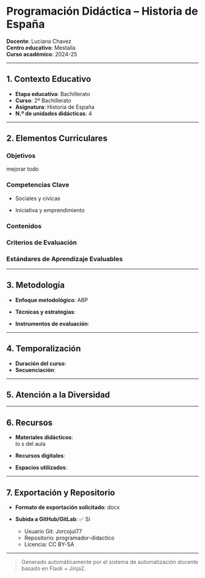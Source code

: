 # Programación Didáctica – Historia de España

**Docente**: Luciana Chavez  
**Centro educativo**: Mestalla  
**Curso académico**: 2024-25  

---

## 1. Contexto Educativo

- **Etapa educativa**: Bachillerato
- **Curso**: 2º Bachillerato
- **Asignatura**: Historia de España
- **N.º de unidades didácticas**: 4

---

## 2. Elementos Curriculares

### Objetivos
mejorar todo

### Competencias Clave


- Sociales y cívicas

- Iniciativa y emprendimiento



### Contenidos


### Criterios de Evaluación


### Estándares de Aprendizaje Evaluables


---

## 3. Metodología

- **Enfoque metodológico**: ABP
- **Técnicas y estrategias**:  
  
- **Instrumentos de evaluación**: 

---

## 4. Temporalización

- **Duración del curso**: 
- **Secuenciación**:  
  

---

## 5. Atención a la Diversidad



---

## 6. Recursos

- **Materiales didácticos**:  
  lo s del aula
- **Recursos digitales**:  
  
- **Espacios utilizados**: 

---

## 7. Exportación y Repositorio

- **Formato de exportación solicitado**: docx
- **Subida a GitHub/GitLab**: ✅ Sí

  - Usuario Git: Jorcojul77
  - Repositorio: programador-didactico
  - Licencia: CC BY-SA


---

> Generado automáticamente por el sistema de automatización docente basado en Flask + Jinja2.